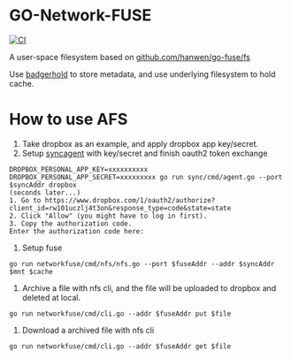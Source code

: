 # GO-Network-FUSE

[![CI](https://github.com/Hookey/go-networkfuse/actions/workflows/ci.yml/badge.svg)](https://github.com/Hookey/go-networkfuse/actions/workflows/ci.yml)

A user-space filesystem based on 
[github.com/hanwen/go-fuse/fs](https://godoc.org/github.com/hanwen/go-fuse/fs)

Use [badgerhold](https://github.com/timshannon/badgerhold) to store metadata, and use underlying filesystem to hold cache.

# How to use AFS
1. Take dropbox as an example, and apply dropbox app key/secret.
1. Setup [syncagent](https://github.com/Hookey/go-sync) with key/secret and finish oauth2 token exchange
```
DROPBOX_PERSONAL_APP_KEY=xxxxxxxxxx DROPBOX_PERSONAL_APP_SECRET=xxxxxxxxx go run sync/cmd/agent.go --port $syncAddr dropbox
(seconds later...)
1. Go to https://www.dropbox.com/1/oauth2/authorize?client_id=rw101uczlj4t3on&response_type=code&state=state
2. Click "Allow" (you might have to log in first).
3. Copy the authorization code.
Enter the authorization code here:
```
1. Setup fuse
```
go run networkfuse/cmd/nfs/nfs.go --port $fuseAddr --addr $syncAddr $mnt $cache
```
1. Archive a file with nfs cli, and the file will be uploaded to dropbox and deleted at local.
```
go run networkfuse/cmd/cli.go --addr $fuseAddr put $file
```
1. Download a archived file with nfs cli
```
go run networkfuse/cmd/cli.go --addr $fuseAddr get $file
```
